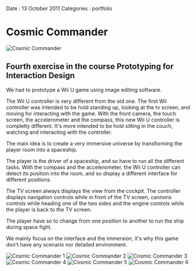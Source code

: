 Date : 13 October 2011
Categories : portfolio

# Cosmic Commander

<img src="/attachments/cosmic-commander.png" alt="Cosmic Commander"/>

## Fourth exercise in the course Prototyping for Interaction Design

We had to prototype a Wii U game using image editing software.

The Wii U controller is very different from the old one.
The first Wii controller was intended to be hold standing up, looking at the tv screen, and moving for interacting with the game.
With the front camera, the touch screen, the accelerometer and the compass, this new Wii U controller is completly different. It's more intended to be hold sitting in the couch, watching and interacting with the controller.

The main idea is to create a very immersive universe by transforming the player room into a spaceship.

The player is the driver of a spaceship, and so have to run all the different tasks.
With the compass and the accelerometer, the Wii U controller can detect its position into the room, and so display a different interface for different positions.

The TV screen always displays the view from the cockpit.
The controller displays navigation controls while in front of the TV screen, cannons controls while heading one of the two sides and the engine controls while the player is back to the TV screen.

The player have so to change from one position to another to run the ship during space fight.

We mainly focus on the interface and the immersion, it's why this game don't have any scenario nor detailed environment.

<img src="/attachments/cosmic-commander1.png" alt="Cosmic Commander 1"/>

<img src="/attachments/cosmic-commander2.png" alt="Cosmic Commander 2"/>

<img src="/attachments/cosmic-commander3.png" alt="Cosmic Commander 3"/>

<img src="/attachments/cosmic-commander4.png" alt="Cosmic Commander 4"/>

<img src="/attachments/cosmic-commander5.png" alt="Cosmic Commander 5"/>

<img src="/attachments/cosmic-commander6.png" alt="Cosmic Commander 6"/>
